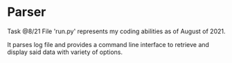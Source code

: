 # Parser
Task @8/21
File 'run.py' represents my coding abilities as of August of 2021.

It parses log file and provides a command line interface to retrieve and display said data with variety of options.
